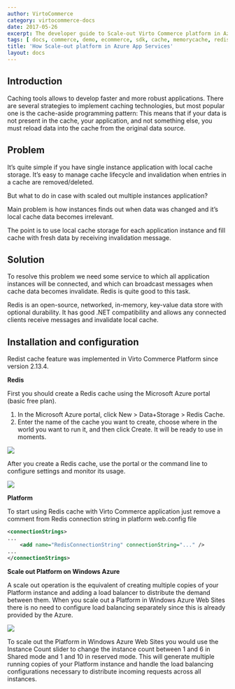 ```yaml
---
author: VirtoCommerce
category: virtocommerce-docs
date: 2017-05-26
excerpt: The developer guide to Scale-out Virto Commerce platform in Azure App services
tags: [ docs, commerce, demo, ecommerce, sdk, cache, memorycache, redis, scaleout ]
title: 'How Scale-out platform in Azure App Services'
layout: docs
---
```

## Introduction

Caching tools allows to develop faster and more robust applications. There are several strategies to implement caching technologies, but most popular one is the cache-aside programming pattern: This means that if your data is not present in the cache, your application, and not something else, you must reload data into the cache from the original data source.

## Problem

It’s quite simple if you have single instance application with local cache storage. It’s easy to manage cache lifecycle and invalidation when entries in a cache are removed/deleted.

But what to do in case with scaled out multiple instances application?

Main problem is how instances finds out when data was changed and it’s local cache data becomes irrelevant.

The point is to use local cache storage for each application instance and fill cache with fresh data by receiving invalidation message.

## Solution

To resolve this problem we need some service to which all application instances will be connected, and which can broadcast messages when cache data becomes invalidate. Redis is quite good to this task.

Redis is an open-source, networked, in-memory, key-value data store with optional durability. It has good .NET compatibility and allows any connected clients receive messages and invalidate local cache.

## Installation and configuration

Redist cache feature was implemented in Virto Commerce Platform since version 2.13.4.

**Redis**

First you should сreate a Redis cache using the Microsoft Azure portal (basic free plan).
 
1. In the Microsoft Azure portal, click New > Data+Storage > Redis Cache.
1. Enter the name of the cache you want to create, choose where in the world you want to run it, and then click Create. It will be ready to use in moments.

![](../../../../assets/images/docs/redis-create-cache.png)

After you create a Redis cache, use the portal or the command line to configure settings and monitor its usage.

![](../../../../assets/images/docs/redis-monitor-cache.png)

**Platform**

To start using Redis cache with Virto Commerce application just remove a comment from Redis connection string in platform web.config file

```xml
<connectionStrings>
...
    <add name="RedisConnectionString" connectionString="..." />
...
</connectionStrings>
```

**Scale out Platform on Windows Azure**

A scale out operation is the equivalent of creating multiple copies of your Platform instance and adding a load balancer to distribute the demand  between them. When you scale out a Platform in Windows Azure Web Sites there is no need to configure load balancing separately since this is already provided by the Azure.

![](../../../../assets/images/docs/platform-scale.png)

To scale out the Platform in Windows Azure Web Sites you would use the Instance Count slider to change the instance count between 1 and 6 in Shared mode and 1 and 10 in reserved mode. This will generate multiple running copies of your Platform instance and handle the load balancing configurations necessary to distribute incoming requests across all instances.
